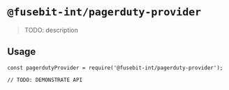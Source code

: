 # `@fusebit-int/pagerduty-provider`

> TODO: description

## Usage

```
const pagerdutyProvider = require('@fusebit-int/pagerduty-provider');

// TODO: DEMONSTRATE API
```
